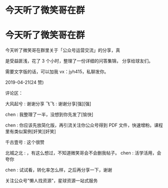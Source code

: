# 今天听了微笑哥在群

# 今天听了微笑哥在群

今天听了微笑哥在群里关于「公众号运营交流」的分享，真

是受益匪浅，花了 3 个小时，整理了一份详细的问答集锦， 分享给球友们。

需要文字版的话，可以加我 vx：jyh415，私聊发你。

2019-04-21(24 赞)

评论区：

大风起兮 : 谢谢分享 飞飞 : 谢谢分享[强][强]

chen : 我整理了一半，没想到你先发了[愉快]

chen : 你应该先放简化版，再引流关注你公众号得到 PDF 文件，快速增粉。课程里有类似案例[奸笑][奸笑]

千古壹号 : 这个很赞

北城之北 : ，有这么想过，不知道微笑哥会不会删我帖子。 chen : 活学活用，会夸你

chen : 试试看，转化率怎么样，之后再分享一下，谢谢

关注公众号"懒人找资源"，星球资源一站式服务